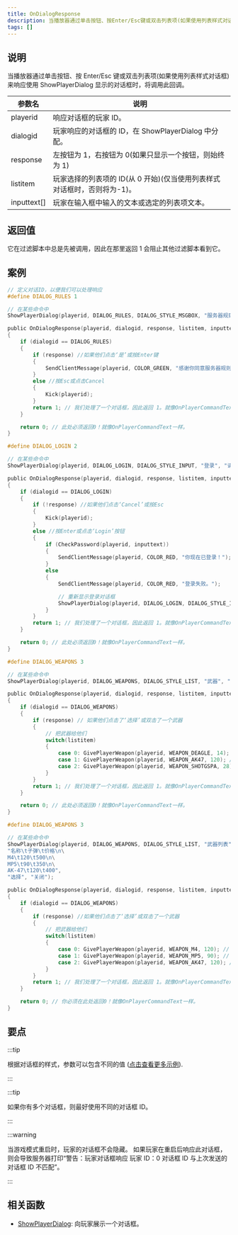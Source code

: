 ```yaml
---
title: OnDialogResponse
description: 当播放器通过单击按钮、按Enter/Esc键或双击列表项(如果使用列表样式对话框)来响应使用ShowPlayerDialog显示的对话框时，将调用此回调。
tags: []
---
```


<VersionWarn name='callback' version='SA-MP 0.3a' />

## 说明

当播放器通过单击按钮、按 Enter/Esc 键或双击列表项(如果使用列表样式对话框)来响应使用 ShowPlayerDialog 显示的对话框时，将调用此回调。

| 参数名      | 说明                                                                     |
| ----------- | ------------------------------------------------------------------------ |
| playerid    | 响应对话框的玩家 ID。                                                    |
| dialogid    | 玩家响应的对话框的 ID，在 ShowPlayerDialog 中分配。                      |
| response    | 左按钮为 1，右按钮为 0(如果只显示一个按钮，则始终为 1)                   |
| listitem    | 玩家选择的列表项的 ID(从 0 开始)(仅当使用列表样式对话框时，否则将为-1)。 |
| inputtext[] | 玩家在输入框中输入的文本或选定的列表项文本。                             |

## 返回值

它在过滤脚本中总是先被调用，因此在那里返回 1 会阻止其他过滤脚本看到它。

## 案例

```c
// 定义对话ID，以便我们可以处理响应
#define DIALOG_RULES 1

// 在某些命令中
ShowPlayerDialog(playerid, DIALOG_RULES, DIALOG_STYLE_MSGBOX, "服务器规则", "- 不能作弊\n- 禁止发送垃圾邮件\n- 尊敬的管理员\n\n你同意这些规则吗?", "是", "否");

public OnDialogResponse(playerid, dialogid, response, listitem, inputtext[])
{
    if (dialogid == DIALOG_RULES)
    {
        if (response) //如果他们点击‘是’或按Enter键
        {
            SendClientMessage(playerid, COLOR_GREEN, "感谢你同意服务器规则！");
        }
        else //按Esc或点击Cancel
        {
            Kick(playerid);
        }
        return 1; // 我们处理了一个对话框，因此返回 1。就像OnPlayerCommandText一样。
    }

    return 0; // 此处必须返回0！就像OnPlayerCommandText一样。
}

#define DIALOG_LOGIN 2

// 在某些命令中
ShowPlayerDialog(playerid, DIALOG_LOGIN, DIALOG_STYLE_INPUT, "登录", "请输入你的密码：", "登录", "取消");

public OnDialogResponse(playerid, dialogid, response, listitem, inputtext[])
{
    if (dialogid == DIALOG_LOGIN)
    {
        if (!response) //如果他们点击‘Cancel’或按Esc
        {
            Kick(playerid);
        }
        else //按Enter或点击‘Login’按钮
        {
            if (CheckPassword(playerid, inputtext))
            {
                SendClientMessage(playerid, COLOR_RED, "你现在已登录！");
            }
            else
            {
                SendClientMessage(playerid, COLOR_RED, "登录失败。");

                // 重新显示登录对话框
                ShowPlayerDialog(playerid, DIALOG_LOGIN, DIALOG_STYLE_INPUT, "登录", "请输入你的密码：", "登录", "取消");
            }
        }
        return 1; // 我们处理了一个对话框，因此返回 1。就像OnPlayerCommandText一样。
    }

    return 0; // 此处必须返回0！就像OnPlayerCommandText一样。
}

#define DIALOG_WEAPONS 3

// 在某些命令中
ShowPlayerDialog(playerid, DIALOG_WEAPONS, DIALOG_STYLE_LIST, "武器", "沙漠之鹰\nAK-47\n战斗猎枪", "选择", "关闭");

public OnDialogResponse(playerid, dialogid, response, listitem, inputtext[])
{
    if (dialogid == DIALOG_WEAPONS)
    {
        if (response) // 如果他们点击了‘选择’或双击了一个武器
        {
            // 把武器给他们
            switch(listitem)
            {
                case 0: GivePlayerWeapon(playerid, WEAPON_DEAGLE, 14); // 给他们一把沙漠之鹰
                case 1: GivePlayerWeapon(playerid, WEAPON_AK47, 120); // 给他们一把AK-47
                case 2: GivePlayerWeapon(playerid, WEAPON_SHOTGSPA, 28); // 给他们一把战斗猎枪
            }
        }
        return 1; // 我们处理了一个对话框，因此返回 1。就像OnPlayerCommandText一样。
    }

    return 0; // 此处必须返回0！就像OnPlayerCommandText一样。
}

#define DIALOG_WEAPONS 3

// 在某些命令中
ShowPlayerDialog(playerid, DIALOG_WEAPONS, DIALOG_STYLE_LIST, "武器列表",
"名称\t子弹\t价格\n\
M4\t120\t500\n\
MP5\t90\t350\n\
AK-47\t120\t400",
"选择", "关闭");

public OnDialogResponse(playerid, dialogid, response, listitem, inputtext[])
{
    if (dialogid == DIALOG_WEAPONS)
    {
        if (response) //如果他们点击了‘选择’或双击了一个武器
        {
            // 把武器给他们
            switch(listitem)
            {
                case 0: GivePlayerWeapon(playerid, WEAPON_M4, 120); // 给他们一把M4
                case 1: GivePlayerWeapon(playerid, WEAPON_MP5, 90); // 给他们一把MP5
                case 2: GivePlayerWeapon(playerid, WEAPON_AK47, 120); // 给他们一把AK-47
            }
        }
        return 1; // 我们处理了一个对话框，因此返回 1。就像OnPlayerCommandText一样。
    }

    return 0; // 你必须在此处返回0！就像OnPlayerCommandText一样。
}
```

## 要点

:::tip

根据对话框的样式，参数可以包含不同的值 ([点击查看更多示例](../resources/dialogstyles)).

:::

:::tip

如果你有多个对话框，则最好使用不同的对话框 ID。

:::

:::warning

当游戏模式重启时，玩家的对话框不会隐藏。
如果玩家在重启后响应此对话框，则会导致服务器打印“警告：玩家对话框响应 玩家 ID：0 对话框 ID 与上次发送的对话框 ID 不匹配”。

:::

## 相关函数

- [ShowPlayerDialog](../functions/ShowPlayerDialog): 向玩家展示一个对话框。
